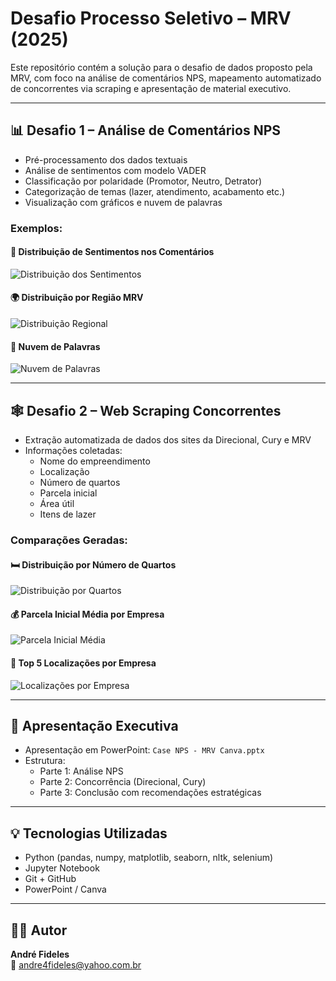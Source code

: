 
# Desafio Processo Seletivo – MRV (2025)

Este repositório contém a solução para o desafio de dados proposto pela MRV, com foco na análise de comentários NPS, mapeamento automatizado de concorrentes via scraping e apresentação de material executivo.

---

## 📊 Desafio 1 – Análise de Comentários NPS

- Pré-processamento dos dados textuais
- Análise de sentimentos com modelo VADER
- Classificação por polaridade (Promotor, Neutro, Detrator)
- Categorização de temas (lazer, atendimento, acabamento etc.)
- Visualização com gráficos e nuvem de palavras

### Exemplos:

#### 📌 Distribuição de Sentimentos nos Comentários
![Distribuição dos Sentimentos](images/Distribuicao_dos_Sentimentos.png)

#### 🌍 Distribuição por Região MRV
![Distribuição Regional](images/Distribuicao_Regional_MRV.png)

#### 💬 Nuvem de Palavras
![Nuvem de Palavras](images/Nuvem_de_Palavras.png)

---

## 🕸️ Desafio 2 – Web Scraping Concorrentes

- Extração automatizada de dados dos sites da Direcional, Cury e MRV
- Informações coletadas:
  - Nome do empreendimento
  - Localização
  - Número de quartos
  - Parcela inicial
  - Área útil
  - Itens de lazer

### Comparações Geradas:

#### 🛏️ Distribuição por Número de Quartos
![Distribuição por Quartos](images/comparativo_quartos.png)

#### 💰 Parcela Inicial Média por Empresa
![Parcela Inicial Média](images/comparativo_parcelas.png)

#### 📍 Top 5 Localizações por Empresa
![Localizações por Empresa](images/comparativo_localizacao.png)

---

## 🧾 Apresentação Executiva

- Apresentação em PowerPoint: `Case NPS - MRV Canva.pptx`
- Estrutura:
  - Parte 1: Análise NPS
  - Parte 2: Concorrência (Direcional, Cury)
  - Parte 3: Conclusão com recomendações estratégicas

---

## 💡 Tecnologias Utilizadas

- Python (pandas, numpy, matplotlib, seaborn, nltk, selenium)
- Jupyter Notebook
- Git + GitHub
- PowerPoint / Canva

---

## 👨‍💻 Autor

**André Fideles**  
📧 andre4fideles@yahoo.com.br
